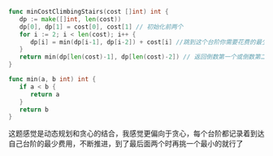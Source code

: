 ```go
func minCostClimbingStairs(cost []int) int {
   dp := make([]int, len(cost))
   dp[0], dp[1] = cost[0], cost[1] // 初始化前两个
   for i := 2; i < len(cost); i++ {
      dp[i] = min(dp[i-1], dp[i-2]) + cost[i] //跳到这个台阶你需要花费的最少费用
   }
   return min(dp[len(cost)-1], dp[len(cost)-2]) // 返回倒数第一个或倒数第二个台阶的最小费用
}

func min(a, b int) int {
   if a < b {
      return a
   }
   return b
}
```

这题感觉是动态规划和贪心的结合，我感觉更偏向于贪心，每个台阶都记录着到达自己台阶的最少费用，不断推进，到了最后面两个时再挑一个最小的就行了